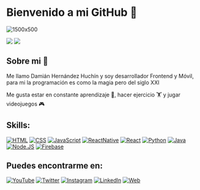 # Bienvenido a mi GitHub 🚀
![1500x500](https://user-images.githubusercontent.com/60200578/181684383-36938c28-5fa1-4b17-82f3-283749512df4.jpeg)

![](http://github-profile-summary-cards.vercel.app/api/cards/stats?username=Axoluchin&theme=github_dark)
![](http://github-profile-summary-cards.vercel.app/api/cards/repos-per-language?username=Axoluchin&theme=github_dark)

## Sobre mi 🤠
Me llamo Damián Hernández Huchín y soy desarrollador Frontend y Móvil, para mi la programación es como la magia pero del siglo XXI

Me gusta estar en constante aprendizaje 📖, hacer ejercicio 🏋️ y jugar videojuegos 🎮

## Skills:
[![HTML](https://img.shields.io/badge/Html-ff8a31?style=for-the-badge&logo=html5&logoColor=white&labelColor=101010)]()
[![CSS](https://img.shields.io/badge/CSS-30a6ff?style=for-the-badge&logo=css3&logoColor=white&labelColor=101010)]()
[![JavaScript](https://img.shields.io/badge/JavaScript-f4df26?style=for-the-badge&logo=javascript&logoColor=white&labelColor=101010)]()
[![ReactNative](https://img.shields.io/badge/ReactNative-00d8ff?style=for-the-badge&logo=react&logoColor=white&labelColor=101010)]()
[![React](https://img.shields.io/badge/React-00d8ff?style=for-the-badge&logo=react&logoColor=white&labelColor=101010)]()
[![Python](https://img.shields.io/badge/Python-538cbb?style=for-the-badge&logo=python&logoColor=white&labelColor=101010)]()
[![Java](https://img.shields.io/badge/Java-E66F00?style=for-the-badge&logo=java&logoColor=white&labelColor=101010)]()
[![Node.JS](https://img.shields.io/badge/Node.JS-549c45?style=for-the-badge&logo=node.js&logoColor=white&labelColor=101010)]()
[![Firebase](https://img.shields.io/badge/Firebase-FFCA28?style=for-the-badge&logo=firebase&logoColor=white&labelColor=101010)]()

## Puedes encontrarme en:

[![YouTube](https://img.shields.io/badge/YouTube-Axoluchin-FF0000?style=for-the-badge&logo=youtube&logoColor=white&labelColor=101010)](https://youtube.com/axoluchin)
[![Twitter](https://img.shields.io/badge/Twitter-@DamianHuchin-1DA1F2?style=for-the-badge&logo=twitter&logoColor=white&labelColor=101010)](https://twitter.com/DamianHuchin)
[![Instagram](https://img.shields.io/badge/Instagram-@DamianHuchin-E4405F?style=for-the-badge&logo=instagram&logoColor=white&labelColor=101010)](https://instagram.com/DamianHuchin)
[![LinkedIn](https://img.shields.io/badge/LinkedIn-DamianHuchin-0077B5?style=for-the-badge&logo=linkedin&logoColor=white&labelColor=101010)](https://www.linkedin.com/in/damianhuchin/)
[![Web](https://img.shields.io/badge/My_Website-Axoluchin-1f1f1f?style=for-the-badge&logo=dev.to&logoColor=white&labelColor=101010)](https://axoluchin.herokuapp.com/)
